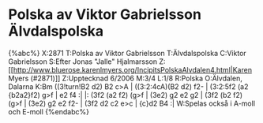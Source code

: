 # Polska av Viktor Gabrielsson Älvdalspolska

{%abc%}
X:2871
T:Polska av Viktor Gabrielsson
T:Älvdalspolska
C:Viktor Gabrielsson
S:Efter Jonas "Jalle" Hjalmarsson
Z:[[http://www.bluerose.karenlmyers.org/IncipitsPolskaAlvdalen4.html|Karen Myers (#2871)]]
Z:Upptecknad 6/2006
M:3/4
L:1/8
R:Polska
O:Älvdalen, Dalarna
K:Bm
((3!turn!B2 d2) B2 c>A | ((3:2:4cA)(B2 d2) f2- | (3:2:5f2 (a2 {b2a2}f2) g>f | e2 f4 :|
|: (3f2 (a2 f2) (g>f | (3e2) g2 e2 g2 | (3f2 (b2 f2) (g>f | (3e2) g2 e2 f2- | (3f2 d2 c2 e>c | {c}d2 B4 :|
W:Spelas också i A-moll och E-moll
{%endabc%}

